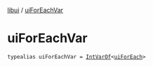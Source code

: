 [libui](index.md) / [uiForEachVar](./ui-for-each-var.md)

# uiForEachVar

`typealias uiForEachVar = `[`IntVarOf`](../kotlinx.cinterop/-int-var-of/index.md)`<`[`uiForEach`](ui-for-each.md)`>`